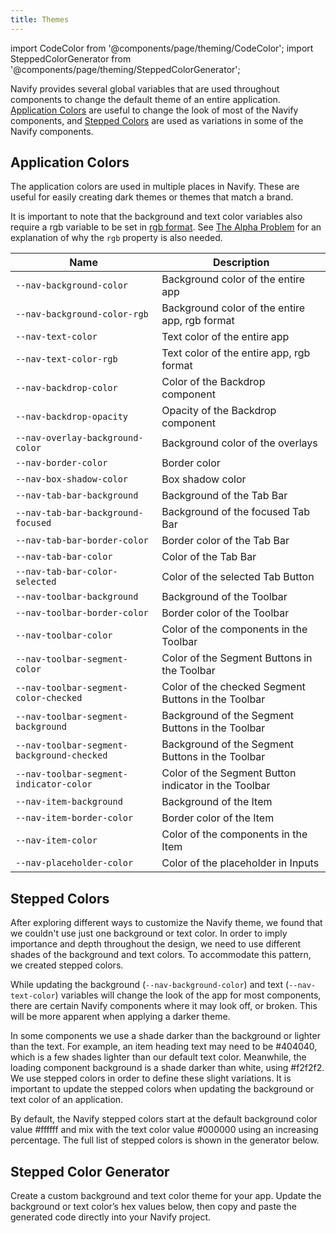 ```yaml
---
title: Themes
---
```


import CodeColor from '@components/page/theming/CodeColor';
import SteppedColorGenerator from '@components/page/theming/SteppedColorGenerator';

<head>
  <title>Navify App Themes | Change Default App Background Themes & Colors</title>
  <meta
    name="description"
    content="Several global variables change the default theme of an entire application. Create a custom background and text color theme for your app with Navify themes."
  />
</head>

Navify provides several global variables that are used throughout components to change the default theme of an entire application. [Application Colors](#application-colors) are useful to change the look of most of the Navify components, and [Stepped Colors](#stepped-colors) are used as variations in some of the Navify components.

## Application Colors

The application colors are used in multiple places in Navify. These are useful for easily creating dark themes or themes that match a brand.

It is important to note that the background and text color variables also require a rgb variable to be set in <a href="https://developer.mozilla.org/en-US/docs/Glossary/RGB" target="_blank">rgb format</a>. See [The Alpha Problem](advanced.md#the-alpha-problem) for an explanation of why the `rgb` property is also needed.

| Name                                       | Description                                          |
| ------------------------------------------ | ---------------------------------------------------- |
| `--nav-background-color`                   | Background color of the entire app                   |
| `--nav-background-color-rgb`               | Background color of the entire app, rgb format       |
| `--nav-text-color`                         | Text color of the entire app                         |
| `--nav-text-color-rgb`                     | Text color of the entire app, rgb format             |
| `--nav-backdrop-color`                     | Color of the Backdrop component                      |
| `--nav-backdrop-opacity`                   | Opacity of the Backdrop component                    |
| `--nav-overlay-background-color`           | Background color of the overlays                     |
| `--nav-border-color`                       | Border color                                         |
| `--nav-box-shadow-color`                   | Box shadow color                                     |
| `--nav-tab-bar-background`                 | Background of the Tab Bar                            |
| `--nav-tab-bar-background-focused`         | Background of the focused Tab Bar                    |
| `--nav-tab-bar-border-color`               | Border color of the Tab Bar                          |
| `--nav-tab-bar-color`                      | Color of the Tab Bar                                 |
| `--nav-tab-bar-color-selected`             | Color of the selected Tab Button                     |
| `--nav-toolbar-background`                 | Background of the Toolbar                            |
| `--nav-toolbar-border-color`               | Border color of the Toolbar                          |
| `--nav-toolbar-color`                      | Color of the components in the Toolbar               |
| `--nav-toolbar-segment-color`              | Color of the Segment Buttons in the Toolbar          |
| `--nav-toolbar-segment-color-checked`      | Color of the checked Segment Buttons in the Toolbar  |
| `--nav-toolbar-segment-background`         | Background of the Segment Buttons in the Toolbar     |
| `--nav-toolbar-segment-background-checked` | Background of the Segment Buttons in the Toolbar     |
| `--nav-toolbar-segment-indicator-color`    | Color of the Segment Button indicator in the Toolbar |
| `--nav-item-background`                    | Background of the Item                               |
| `--nav-item-border-color`                  | Border color of the Item                             |
| `--nav-item-color`                         | Color of the components in the Item                  |
| `--nav-placeholder-color`                  | Color of the placeholder in Inputs                   |

## Stepped Colors

After exploring different ways to customize the Navify theme, we found that we couldn't use just one background or text color. In order to imply importance and depth throughout the design, we need to use different shades of the background and text colors. To accommodate this pattern, we created stepped colors.

While updating the background (`--nav-background-color`) and text (`--nav-text-color`) variables will change the look of the app for most components, there are certain Navify components where it may look off, or broken. This will be more apparent when applying a darker theme.

In some components we use a shade darker than the background or lighter than the text. For example, an item heading text may need to be <CodeColor color="#404040">#404040</CodeColor>, which is a few shades lighter than our default text color. Meanwhile, the loading component background is a shade darker than white, using <CodeColor color="#f2f2f2">#f2f2f2</CodeColor>. We use stepped colors in order to define these slight variations. It is important to update the stepped colors when updating the background or text color of an application.

By default, the Navify stepped colors start at the default background color value <CodeColor color="#ffffff">#ffffff</CodeColor> and mix with the text color value <CodeColor color="#000000">#000000</CodeColor> using an increasing percentage. The full list of stepped colors is shown in the generator below.

## Stepped Color Generator

Create a custom background and text color theme for your app. Update the background or text color’s hex values below, then copy and paste the generated code directly into your Navify project.

<SteppedColorGenerator />

